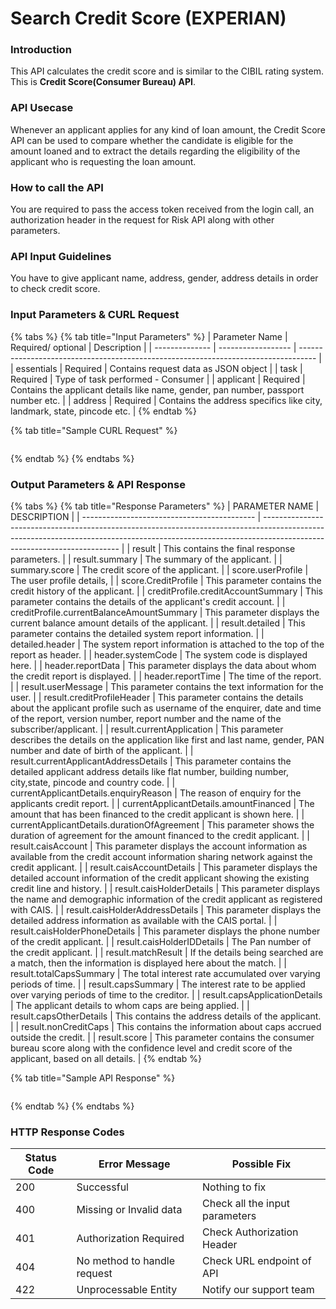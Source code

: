 # Search Credit Score (EXPERIAN)

### Introduction

This API calculates the credit score and is similar to the CIBIL rating system. This is **Credit Score(Consumer Bureau) API**.

### API Usecase

Whenever an applicant applies for any kind of loan amount, the Credit Score API can be used to compare whether the candidate is eligible for the amount loaned and to extract the details regarding the eligibility of the applicant who is requesting the loan amount.

### How to call the API

You are required to pass the access token received from the login call, an authorization header in the request for Risk API along with other parameters.

### API Input Guidelines

You have to give applicant name, address, gender, address details in order to check credit score.

### Input Parameters & CURL Request

{% tabs %}
{% tab title="Input Parameters" %}
| Parameter Name | Required/ optional | Description                                                                        |
| -------------- | ------------------ | ---------------------------------------------------------------------------------- |
| essentials     | Required           | Contains request data as JSON object                                               |
| task           | Required           | Type of task performed - Consumer                                                  |
| applicant      | Required           | Contains the applicant details like name, gender, pan number, passport number etc. |
| address        | Required           | Contains the address specifics like city, landmark, state, pincode etc.            |
{% endtab %}

{% tab title="Sample CURL Request" %}
```
```
{% endtab %}
{% endtabs %}

### Output Parameters & API Response

{% tabs %}
{% tab title="Response Parameters" %}
| PARAMETER NAME                              | DESCRIPTION                                                                                                                                                                                            |
| ------------------------------------------- | ------------------------------------------------------------------------------------------------------------------------------------------------------------------------------------------------------ |
| result                                      | This contains the final response parameters.                                                                                                                                                           |
| result.summary                              | The summary of the applicant.                                                                                                                                                                          |
| summary.score                               | The credit score of the applicant.                                                                                                                                                                     |
| score.userProfile                           | The user profile details,                                                                                                                                                                              |
| score.CreditProfile                         | This parameter contains the credit history of the applicant.                                                                                                                                           |
| creditProfile.creditAccountSummary          | This parameter contains the details of the applicant's credit account.                                                                                                                                 |
| creditProfile.currentBalanceAmountSummary   | This parameter displays the current balance amount details of the applicant.                                                                                                                           |
| result.detailed                             | This parameter contains the detailed system report information.                                                                                                                                        |
| detailed.header                             | The system report information is attached to the top of the report as header.                                                                                                                          |
| header.systemCode                           | The system code is displayed here.                                                                                                                                                                     |
| header.reportData                           | This parameter displays the data about whom the credit report is displayed.                                                                                                                            |
| header.reportTime                           | The time of the report.                                                                                                                                                                                |
| result.userMessage                          | This parameter contains the text information for the user.                                                                                                                                             |
| result.creditProfileHeader                  | This parameter contains the details about the applicant profile such as username of the enquirer, date and time of the report, version number, report number and the name of the subscriber/applicant. |
| result.currentApplication                   | This parameter describes the details on the application like first and last name, gender, PAN number and date of birth of the applicant.                                                               |
| result.currentApplicantAddressDetails       | This parameter contains the detailed applicant address details like flat number, building number, city,state, pincode and country code.                                                                |
| currentApplicantDetails.enquiryReason       | The reason of enquiry for the applicants credit report.                                                                                                                                                |
| currentApplicantDetails.amountFinanced      | The amount that has been financed to the credit applicant is shown here.                                                                                                                               |
| currentApplicantDetails.durationOfAgreement | This parameter shows the duration of agreement for the amount financed to the credit applicant.                                                                                                        |
| result.caisAccount                          | This parameter displays the account information as available from the credit account information sharing network against the credit applicant.                                                         |
| result.caisAccountDetails                   | This parameter displays the detailed account information of the credit applicant showing the existing credit line and history.                                                                         |
| result.caisHolderDetails                    | This parameter displays the name and demographic information of the credit applicant as registered with CAIS.                                                                                          |
| result.caisHolderAddressDetails             | This parameter displays the detailed address information as available with the CAIS portal.                                                                                                            |
| result.caisHolderPhoneDetails               | This parameter displays the phone number of the credit applicant.                                                                                                                                      |
| result.caisHolderIDDetails                  | The Pan number of the credit applicant.                                                                                                                                                                |
| result.matchResult                          | If the details being searched are a match, then the information is displayed here about the match.                                                                                                     |
| result.totalCapsSummary                     | The total interest rate accumulated over varying periods of time.                                                                                                                                      |
| result.capsSummary                          | The interest rate to be applied over varying periods of time to the creditor.                                                                                                                          |
| result.capsApplicationDetails               | The applicant details to whom caps are being applied.                                                                                                                                                  |
| result.capsOtherDetails                     | This contains the address details of the applicant.                                                                                                                                                    |
| result.nonCreditCaps                        | This contains the information about caps accrued outside the credit.                                                                                                                                   |
| result.score                                | This parameter contains the consumer bureau score along with the confidence level and credit score of the applicant, based on all details.                                                             |
{% endtab %}

{% tab title="Sample API Response" %}
```
```
{% endtab %}
{% endtabs %}

### HTTP Response Codes

| Status Code | Error Message               | Possible Fix                   |
| ----------- | --------------------------- | ------------------------------ |
| 200         | Successful                  | Nothing to fix                 |
| 400         | Missing or Invalid data     | Check all the input parameters |
| 401         | Authorization Required      | Check Authorization Header     |
| 404         | No method to handle request | Check URL endpoint of API      |
| 422         | Unprocessable Entity        | Notify our support team        |

